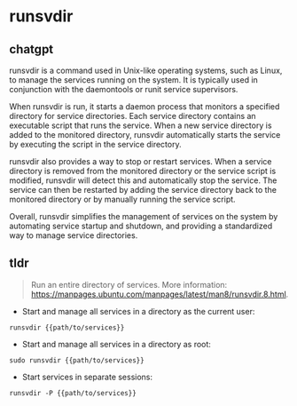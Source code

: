 # runsvdir 
## chatgpt 
runsvdir is a command used in Unix-like operating systems, such as Linux, to manage the services running on the system. It is typically used in conjunction with the daemontools or runit service supervisors.

When runsvdir is run, it starts a daemon process that monitors a specified directory for service directories. Each service directory contains an executable script that runs the service. When a new service directory is added to the monitored directory, runsvdir automatically starts the service by executing the script in the service directory.

runsvdir also provides a way to stop or restart services. When a service directory is removed from the monitored directory or the service script is modified, runsvdir will detect this and automatically stop the service. The service can then be restarted by adding the service directory back to the monitored directory or by manually running the service script.

Overall, runsvdir simplifies the management of services on the system by automating service startup and shutdown, and providing a standardized way to manage service directories. 

## tldr 
 
> Run an entire directory of services.
> More information: <https://manpages.ubuntu.com/manpages/latest/man8/runsvdir.8.html>.

- Start and manage all services in a directory as the current user:

`runsvdir {{path/to/services}}`

- Start and manage all services in a directory as root:

`sudo runsvdir {{path/to/services}}`

- Start services in separate sessions:

`runsvdir -P {{path/to/services}}`
